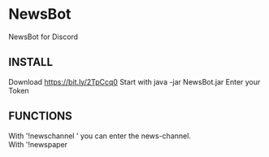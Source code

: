
# NewsBot
NewsBot for Discord

INSTALL
-
Download https://bit.ly/2TpCcq0 Start with java -jar NewsBot.jar Enter
your Token<br>

FUNCTIONS
-
With '!newschannel <channel>' you can enter the news-channel.<br>
With '!newspaper <title> <message>' you can write a newspaper

  
PERMISSIONS
-
The bot takes the permissions, to write in the newschannel, read other channels and manage/delete messages.<br>
Commands: ['!newschannel', 'newspaper'] : ADMINISTRATOR

Authors:
-
AdriBloober | Adrian Bloober and DevSnox<br>
SUPPORT : adrianbloober@gmail.com
